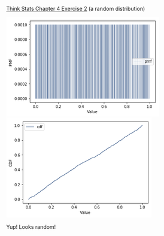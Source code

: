 [Think Stats Chapter 4 Exercise 2](http://greenteapress.com/thinkstats2/html/thinkstats2005.html#toc41) (a random distribution)

![Pmf](https://github.com/imoscovitz/dsp/blob/master/statistics/Pmf.png "Pmf") 
![Cdf](https://github.com/imoscovitz/dsp/blob/master/statistics/Cdf.png "Cdf")

Yup! Looks random!
